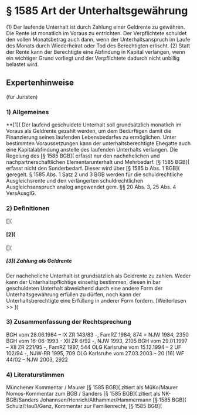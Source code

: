 # § 1585 Art der Unterhaltsgewährung
(1) Der laufende Unterhalt ist durch Zahlung einer Geldrente zu gewähren. Die Rente ist monatlich im Voraus zu entrichten. Der Verpflichtete schuldet den vollen Monatsbetrag auch dann, wenn der Unterhaltsanspruch im Laufe des Monats durch Wiederheirat oder Tod des Berechtigten erlischt.
(2) Statt der Rente kann der Berechtigte eine Abfindung in Kapital verlangen, wenn ein wichtiger Grund vorliegt und der Verpflichtete dadurch nicht unbillig belastet wird.
## Expertenhinweise
(für Juristen)
### 1) Allgemeines
**[1](
Der laufend geschuldete Unterhalt soll grundsätzlich monatlich im Voraus als Geldrente gezahlt werden, um dem Bedürftigen damit die Finanzierung seines laufenden Lebensbedarfes zu ermöglichen. Unter bestimmten Voraussetzungen kann der unterhaltsberechtigte Ehegatte auch eine Kapitalabfindung anstelle des laufenden Unterhalts verlangen.
Die Regelung des [§ 1585 BGB]( erfasst nur den nachehelichen und nachpartnerschaftlichen Elementarunterhalt und Mehrbedarf.
[§ 1585 BGB]( erfasst nicht den Sonderbedarf. Dieser wird über [§ 1585 b Abs. 1 BGB]( geregelt.
§ 1585 Abs. 1 Satz 2 und 3 BGB werden für die schuldrechtliche Ausgleichsrente und den verlängerten schuldrechtlichen Ausgleichsanspruch analog angewendet gem. §§ 20 Abs. 3, 25 Abs. 4 VersAusglG.
### 2) Definitionen
[](
#### [2](
[](
#####  [3]( Zahlung als Geldrente
Der nacheheliche Unterhalt ist grundsätzlich als Geldrente zu zahlen. Weder kann der Unterhaltspflichtige einseitig bestimmen, diesen in bar geschuldeten Unterhalt abweichend durch eine andere Form der Unterhaltsgewährung erfüllen zu dürfen, noch kann der Unterhaltsberechtigte eine Erfüllung in anderer Form fordern.
[Weiterlesen >> ](
### 3) Zusammenfassung der Rechtsprechung
BGH vom 28.06.1984 – IX ZR 143/83 -, FamRZ 1984, 874 = NJW 1984, 2350
BGH vom 16-06-1993 - XII ZR 6/92 -, NJW 1993, 2105
BGH vom 29.01.1997 – XII ZR 221/95 -, FamRZ 1997, 544
OLG Karlsruhe vom 15.12.1994 – 2 UF 102/94 -, NJW-RR 1995, 709
OLG Karlsruhe vom 27.03.2003 – 20 (16) WF 44/02 – NJW 2003, 2922
### 4) Literaturstimmen
Münchener Kommentar / Maurer [§ 1585 BGB]( zitiert als MüKo/Maurer
Nomos-Kommentar zum BGB / Sanders [§ 1585 BGB]( zitiert als NK-BGB/Sanders
Johannsen/Henrich/Althammer/Hammermann [§ 1585 BGB](
Schulz/Hauß/Ganz, Kommentar zur Familienrecht, [§ 1585 BGB](